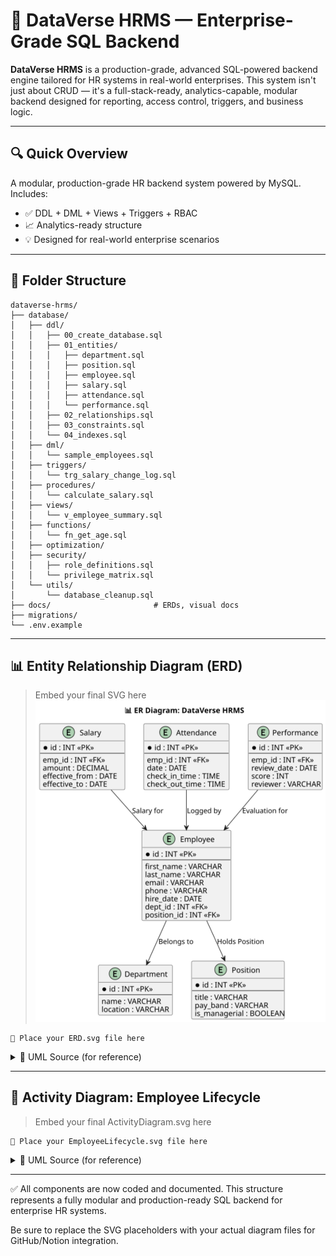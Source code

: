 # 💼 DataVerse HRMS — Enterprise-Grade SQL Backend

**DataVerse HRMS** is a production-grade, advanced SQL-powered backend engine tailored for HR systems in real-world enterprises. This system isn't just about CRUD — it's a full-stack-ready, analytics-capable, modular backend designed for reporting, access control, triggers, and business logic.

---

## 🔍 Quick Overview

A modular, production-grade HR backend system powered by MySQL. Includes:

* ✅ DDL + DML + Views + Triggers + RBAC
* 📈 Analytics-ready structure
* 💡 Designed for real-world enterprise scenarios

---

## 📁 Folder Structure

```
dataverse-hrms/
├── database/
│   ├── ddl/
│   │   ├── 00_create_database.sql
│   │   ├── 01_entities/
│   │   │   ├── department.sql
│   │   │   ├── position.sql
│   │   │   ├── employee.sql
│   │   │   ├── salary.sql
│   │   │   ├── attendance.sql
│   │   │   └── performance.sql
│   │   ├── 02_relationships.sql
│   │   ├── 03_constraints.sql
│   │   └── 04_indexes.sql
│   ├── dml/
│   │   └── sample_employees.sql
│   ├── triggers/
│   │   └── trg_salary_change_log.sql
│   ├── procedures/
│   │   └── calculate_salary.sql
│   ├── views/
│   │   └── v_employee_summary.sql
│   ├── functions/
│   │   └── fn_get_age.sql
│   ├── optimization/
│   ├── security/
│   │   ├── role_definitions.sql
│   │   └── privilege_matrix.sql
│   └── utils/
│       └── database_cleanup.sql
├── docs/                       # ERDs, visual docs
├── migrations/
└── .env.example
```

---

## 📊 Entity Relationship Diagram (ERD)

> Embed your final SVG here
![alt text](Dataverse.drawio.svg)
```
📍 Place your ERD.svg file here
```

<details>
<summary>📝 UML Source (for reference)</summary>

```plantuml
@startuml
entity "Department" as D {
  *id : INT <<PK>>
  name : VARCHAR
  location : VARCHAR
}
entity "Position" as P {
  *id : INT <<PK>>
  title : VARCHAR
  pay_band : VARCHAR
  is_managerial : BOOLEAN
}
entity "Employee" as E {
  *id : INT <<PK>>
  first_name : VARCHAR
  last_name : VARCHAR
  email : VARCHAR
  phone : VARCHAR
  hire_date : DATE
  dept_id : INT <<FK>>
  position_id : INT <<FK>>
}
entity "Salary" as S {
  *id : INT <<PK>>
  emp_id : INT <<FK>>
  amount : DECIMAL
  effective_from : DATE
  effective_to : DATE
}
entity "Attendance" as A {
  *id : INT <<PK>>
  emp_id : INT <<FK>>
  date : DATE
  check_in_time : TIME
  check_out_time : TIME
}
entity "Performance" as Perf {
  *id : INT <<PK>>
  emp_id : INT <<FK>>
  review_date : DATE
  score : INT
  reviewer : VARCHAR
}

E --> D
E --> P
S --> E
A --> E
Perf --> E
@enduml
```

</details>

---

## 🔄 Activity Diagram: Employee Lifecycle

> Embed your final ActivityDiagram.svg here

```
📍 Place your EmployeeLifecycle.svg file here
```

<details>
<summary>📝 UML Source (for reference)</summary>

```plantuml
@startuml
start
:Create Department;
:Define Position;
:Add New Employee;

fork
  :Assign Salary Record;
  :Insert into Salary Table;
fork again
  :Track Attendance;
  :Insert Attendance;
fork again
  :Performance Evaluation;
  :Log Performance;
end fork

:Generate Summary Reports;

stop
@enduml
```

</details>

---

✅ All components are now coded and documented. This structure represents a fully modular and production-ready SQL backend for enterprise HR systems.

Be sure to replace the SVG placeholders with your actual diagram files for GitHub/Notion integration.
